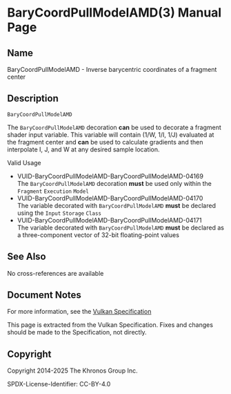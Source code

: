 # BaryCoordPullModelAMD(3) Manual Page

## Name

BaryCoordPullModelAMD - Inverse barycentric coordinates of a fragment center



## [](#_description)Description

`BaryCoordPullModelAMD`

The `BaryCoordPullModelAMD` decoration **can** be used to decorate a fragment shader input variable. This variable will contain (1/W, 1/I, 1/J) evaluated at the fragment center and **can** be used to calculate gradients and then interpolate I, J, and W at any desired sample location.

Valid Usage

- [](#VUID-BaryCoordPullModelAMD-BaryCoordPullModelAMD-04169)VUID-BaryCoordPullModelAMD-BaryCoordPullModelAMD-04169  
  The `BaryCoordPullModelAMD` decoration **must** be used only within the `Fragment` `Execution` `Model`
- [](#VUID-BaryCoordPullModelAMD-BaryCoordPullModelAMD-04170)VUID-BaryCoordPullModelAMD-BaryCoordPullModelAMD-04170  
  The variable decorated with `BaryCoordPullModelAMD` **must** be declared using the `Input` `Storage` `Class`
- [](#VUID-BaryCoordPullModelAMD-BaryCoordPullModelAMD-04171)VUID-BaryCoordPullModelAMD-BaryCoordPullModelAMD-04171  
  The variable decorated with `BaryCoordPullModelAMD` **must** be declared as a three-component vector of 32-bit floating-point values

## [](#_see_also)See Also

No cross-references are available

## [](#_document_notes)Document Notes

For more information, see the [Vulkan Specification](https://registry.khronos.org/vulkan/specs/latest/html/vkspec.html#BaryCoordPullModelAMD)

This page is extracted from the Vulkan Specification. Fixes and changes should be made to the Specification, not directly.

## [](#_copyright)Copyright

Copyright 2014-2025 The Khronos Group Inc.

SPDX-License-Identifier: CC-BY-4.0